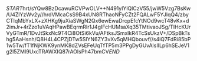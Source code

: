 $START$hrt/sYQw8BzDcawuRCVPwOLV++N491ylYlQlCzV55/jwW5Vzg7BsKw/U4ZlYzWv2y//hrdVMcaCsS9B4xUN8RThaoNFyCZt2FQALwF5YJlqQ4/zbyCTIqMbYxLX+zXHKg9juXiaSWgN2Qx6ewEwaDrcpEfcYtNOd9wcT48vKx+d2imJr+4rZzo1uVAqHPawBEqrmRlr1J4gIFcHUMsaXq35TMtivaoJSg/TIHcKUrVyGTmR/1DvJtSkxNc9T4Ci8OtSi6kVu/AFtksJSmxlkR4TcSsUkzV+/DSpBkTshg5AaHsnh/Q8H4L4CPZjDTw5SlYN6ZY3vXv5qMHQbouvf//s4iQ7FdRi85bP1w5Tw/fT1fNjKWK9ynMK8dZVsEFeUqTfTP5m3PPgDyGUvAlsIILp6hSEJeV1g2l5ZMI9UxcTRAWXIQ87rAOIsPh47bmCV$END$